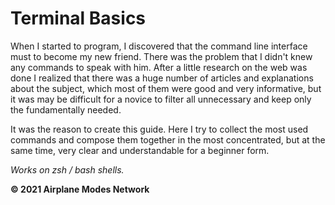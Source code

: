 # Terminal Basics

When I started to program, I discovered that the command line interface must to become my new friend. There was the problem that I didn't knew any commands to speak with him. After a little research on the web was done I realized that there was a huge number of articles and explanations about the subject, which most of them were good and very informative, but it was may be difficult for a novice to filter all unnecessary and keep only the fundamentally needed.  
  
It was the reason to create this guide. Here I try to collect the most used commands and compose them together in the most concentrated, but at the same time, very clear and understandable for a beginner form.  
  
_Works on zsh / bash shells._
  
**© 2021 Airplane Modes Network**